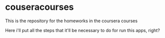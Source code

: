 # couseracourses
This is the repository for the homeworks in the coursera courses

Here i'll put all the steps that it'll be necessary to do for run this apps, right?
